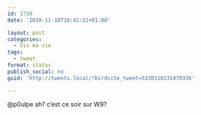 ```yaml
---
id: 1750
date: '2010-11-18T18:42:51+01:00'

layout: post
categories:
  - Vis ma vie
tags:
  - tweet
format: status
publish_social: no
guid: 'http://tweets.local/?birdsite_tweet=5330110131470336'

---
```


@p0ulpe ah? c’est ce soir sur W9?
